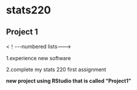 # stats220
## Project 1

<！---numbered lists--->

1.experience new software

2.complete my stats 220 first assignment

**new project using RStudio that is called “Project1”**
